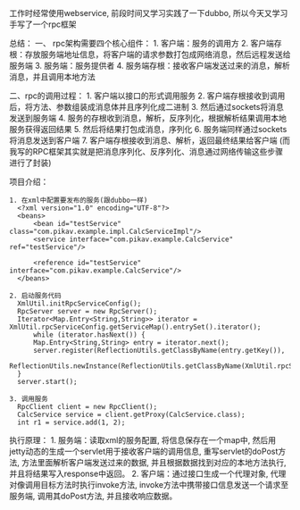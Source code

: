 工作时经常使用webservice, 前段时间又学习实践了一下dubbo, 所以今天又学习手写了一个rpc框架

总结：
  一、 rpc架构需要四个核心组件：
    1. 客户端：服务的调用方
    2. 客户端存根：存放服务端地址信息，将客户端的请求参数打包成网络消息，然后远程发送给服务端
    3. 服务端：服务提供者
    4. 服务端存根：接收客户端发送过来的消息，解析消息，并且调用本地方法
    
  二、rpc的调用过程：
    1. 客户端以接口的形式调用服务
    2. 客户端存根接收到调用后，将方法、参数组装成消息体并且序列化成二进制
    3. 然后通过sockets将消息发送到服务端
    4. 服务的存根收到消息，解析，反序列化，根据解析结果调用本地服务获得返回结果
    5. 然后将结果打包成消息，序列化
    6. 服务端同样通过sockets将消息发送到客户端
    7. 客户端存根接收到消息、解析，返回最终结果给客户端
    (而我写的RPC框架其实就是把消息序列化、反序列化、消息通过网络传输这些步骤进行了封装)
    
  项目介绍：
  
    1. 在xml中配置要发布的服务(跟dubbo一样)
      <?xml version="1.0" encoding="UTF-8"?>
      <beans>
          <bean id="testService" class="com.pikav.example.impl.CalcServiceImpl"/>
          <service interface="com.pikav.example.CalcService" ref="testService"/>
          
          <reference id="testService" interface="com.pikav.example.CalcService"/>
      </beans>
      
    2. 启动服务代码
      XmlUtil.initRpcServiceConfig();
      RpcServer server = new RpcServer();
      Iterator<Map.Entry<String,String>> iterator = XmlUtil.rpcServiceConfig.getServiceMap().entrySet().iterator();
          while (iterator.hasNext()) {
          Map.Entry<String,String> entry = iterator.next();
          server.register(ReflectionUtils.getClassByName(entry.getKey()),
                  ReflectionUtils.newInstance(ReflectionUtils.getClassByName(XmlUtil.rpcServiceConfig.getBeanMap().get(entry.getValue()))));
      }
      server.start();
      
    3. 调用服务
      RpcClient client = new RpcClient();
      CalcService service = client.getProxy(CalcService.class);
      int r1 = service.add(1, 2);
      
   执行原理：
    1. 服务端：读取xml的服务配置, 将信息保存在一个map中, 然后用jetty动态的生成一个servlet用于接收客户端的调用信息, 
       重写servlet的doPost方法, 方法里面解析客户端发送过来的数据, 并且根据数据找到对应的本地方法执行,并且将结果写入response中返回。
    2. 客户端：通过接口生成一个代理对象, 代理对像调用目标方法时执行invoke方法, invoke方法中携带接口信息发送一个请求至服务端,
       调用其doPost方法, 并且接收响应数据。
      
      
      

